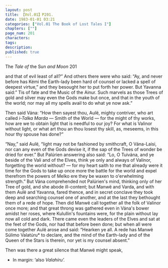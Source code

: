 ```yaml
---
layout: post
title: 【Vol.01】P201.
date: 1983-01-01 03:21
categories: ["Vol.01 The Book of Lost Tales I"]
chapters: [""]
page_num: 201
characters: 
tags: 
description: 
published: true
---
```


<p style="text-indent: 0;">
The <I>Tale of </I>the Sun <I>and Moon </I>201
</p>

and that of evil least of all?” And others there were who said: “Ay, and never before has Kémi the Earth-lady been hard of counsel or lacked a spell of deepest virtue,” and they besought her to put forth her power. But Yavanna said:” Tis of fate and the Music of the Ainur. Such marvels as those Trees of gold and silver may even the Gods make but once, and that in the youth of the world; nor may all my spells avail to do what ye now ask.”

Then said Vána: “How then sayest thou, Aulë, mighty contriver, who art called <I>i-Talka Marda </I>— Smith of the World — for the might of thy works, how are we to obtain light that is needful to our joy? For what is Valinor without light, or what art thou an thou losest thy skill, as, meseems, in this hour thy spouse has done?”

“Nay,” said Aulë, “light may not be fashioned by smithcraft, O Vána-Laisi, nor can any even of the Gods devise it, if the sap of the Trees of wonder be dried for ever.” But Palúrien answering also said: “Lo, O Tuivána, and ye beside of the Vali and of the Elves, think ye only and always of Valinor, forgetting the world without? — for my heart saith to me that already were it time for the Gods to take up once more the battle for the world and expel therefrom the powers of Melko ere they be waxen to o'erwhelming strength.” But Vána comprehended not Palúrien's mind, thinking only of her Tree of gold, and she abode ill-content; but Manwë and Varda, and with them Aulë and Yavanna, fared thence, and in secret conclave they took deep and searching counsel one of another, and at the last they bethought them of a rede of hope. Then did Manwë call together all the folk of Valinor once more; and that great throng was gathered even in Vána's bower amidst her roses, where Kulullin's fountains were, for the plain without lay now all cold and dark. There came even the leaders of the Elves and sat at the feet of the Gods, nor had that before been done; but when all were come together Aulë arose and said: “Hearken ye all. A rede has Manwë Súlimo Valatúru* to declare, and the mind of the Earth-lady and of the Queen of the Stars is therein, nor yet is my counsel absent.”

Then was there a great silence that Manwë might speak,

* In margin: ‘also <I>Valahíru’.</I>

